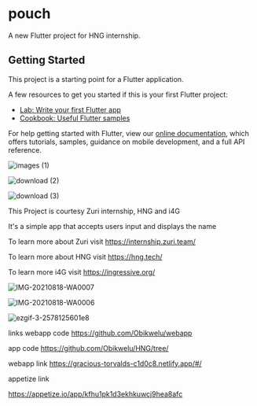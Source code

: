 # pouch

A new Flutter project for HNG internship.

## Getting Started

This project is a starting point for a Flutter application.

A few resources to get you started if this is your first Flutter project:

- [Lab: Write your first Flutter app](https://flutter.dev/docs/get-started/codelab)
- [Cookbook: Useful Flutter samples](https://flutter.dev/docs/cookbook)

For help getting started with Flutter, view our
[online documentation](https://flutter.dev/docs), which offers tutorials,
samples, guidance on mobile development, and a full API reference.

![images (1)](https://user-images.githubusercontent.com/31783214/129866235-8356b076-4456-41c3-ae27-9ced0a7cd6ae.png)

![download (2)](https://user-images.githubusercontent.com/31783214/129866323-389be917-b909-4166-9960-fa5ab271a3d1.png)

![download (3)](https://user-images.githubusercontent.com/31783214/129866547-34372bf6-6b30-44ef-93d4-bad535d55b83.png)


This Project is courtesy Zuri internship, HNG and i4G

It's a simple app that accepts users input and displays the name

To learn more about Zuri visit https://internship.zuri.team/

To learn more about HNG visit https://hng.tech/

To learn more i4G visit https://ingressive.org/


![IMG-20210818-WA0007](https://user-images.githubusercontent.com/31783214/129888251-dbb4f42c-9f6a-4631-864d-a9ee39954583.jpg)



![IMG-20210818-WA0006](https://user-images.githubusercontent.com/31783214/129888277-fa76ecc2-ce63-4e55-abad-e4c85b854329.jpg)


![ezgif-3-2578125601e8](https://user-images.githubusercontent.com/31783214/129898727-1af0f720-ee6b-4c65-914d-c267404485a3.gif)


links
webapp code 
https://github.com/Obikwelu/webapp

app code 
https://github.com/Obikwelu/HNG/tree/

webapp link
https://gracious-torvalds-c1d0c8.netlify.app/#/

appetize link

https://appetize.io/app/kfhu1pk1d3ekhkuwcj9hea8afc


